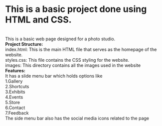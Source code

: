 #  This is a basic project done using HTML and CSS.
<br>
This is a basic web page designed for a photo studio.
<br>
<b>Project Structure:</b>
<br>
index.html: This is the main HTML file that serves as the homepage of the website.<br>
styles.css: This file contains the CSS styling for the website.<br>
images: This directory contains all the images used in the website<br>
<b>Features:</b><br>
It has a slide menu bar which holds options like<br>
1.Gallery<br>
2.Shortcuts<br>
3.Exhibits<br>
4.Events<br>
5.Store<br>
6.Contact<br>
7.Feedback<br>
The side menu bar also has the social media icons related to the page

